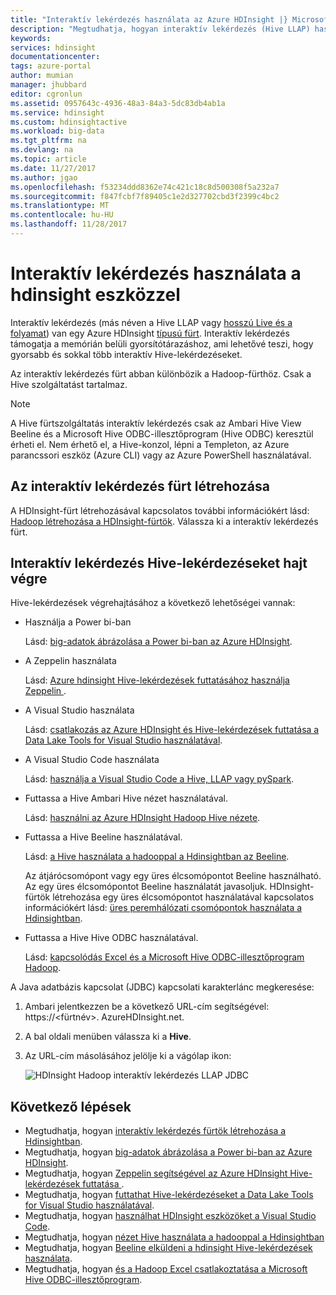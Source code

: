 ```yaml
---
title: "Interaktív lekérdezés használata az Azure HDInsight |} Microsoft Docs"
description: "Megtudhatja, hogyan interaktív lekérdezés (Hive LLAP) használata a hdinsight eszközzel."
keywords: 
services: hdinsight
documentationcenter: 
tags: azure-portal
author: mumian
manager: jhubbard
editor: cgronlun
ms.assetid: 0957643c-4936-48a3-84a3-5dc83db4ab1a
ms.service: hdinsight
ms.custom: hdinsightactive
ms.workload: big-data
ms.tgt_pltfrm: na
ms.devlang: na
ms.topic: article
ms.date: 11/27/2017
ms.author: jgao
ms.openlocfilehash: f53234ddd8362e74c421c18c8d500308f5a232a7
ms.sourcegitcommit: f847fcbf7f89405c1e2d327702cbd3f2399c4bc2
ms.translationtype: MT
ms.contentlocale: hu-HU
ms.lasthandoff: 11/28/2017
---
```

# <a name="use-interactive-query-with-hdinsight"></a>Interaktív lekérdezés használata a hdinsight eszközzel
Interaktív lekérdezés (más néven a Hive LLAP vagy [hosszú Live és a folyamat](https://cwiki.apache.org/confluence/display/Hive/LLAP)) van egy Azure HDInsight [típusú fürt](../hdinsight-hadoop-provision-linux-clusters.md#cluster-types). Interaktív lekérdezés támogatja a memórián belüli gyorsítótárazáshoz, ami lehetővé teszi, hogy gyorsabb és sokkal több interaktív Hive-lekérdezéseket. 

Az interaktív lekérdezés fürt abban különbözik a Hadoop-fürthöz. Csak a Hive szolgáltatást tartalmaz. 

> [!NOTE]
> A Hive fürtszolgáltatás interaktív lekérdezés csak az Ambari Hive View Beeline és a Microsoft Hive ODBC-illesztőprogram (Hive ODBC) keresztül érheti el. Nem érhető el, a Hive-konzol, lépni a Templeton, az Azure parancssori eszköz (Azure CLI) vagy az Azure PowerShell használatával. 
> 
> 

## <a name="create-an-interactive-query-cluster"></a>Az interaktív lekérdezés fürt létrehozása
A HDInsight-fürt létrehozásával kapcsolatos további információkért lásd: [Hadoop létrehozása a HDInsight-fürtök](../hdinsight-hadoop-provision-linux-clusters.md). Válassza ki a interaktív lekérdezés fürt.

## <a name="execute-hive-queries-from-interactive-query"></a>Interaktív lekérdezés Hive-lekérdezéseket hajt végre
Hive-lekérdezések végrehajtásához a következő lehetőségei vannak:

* Használja a Power bi-ban

    Lásd: [big-adatok ábrázolása a Power bi-ban az Azure HDInsight](../hadoop/apache-hadoop-connect-hive-power-bi.md).

* A Zeppelin használata

    Lásd: [Azure hdinsight Hive-lekérdezések futtatásához használja Zeppelin ](../hdinsight-connect-hive-zeppelin.md).

* A Visual Studio használata

    Lásd: [csatlakozás az Azure HDInsight és Hive-lekérdezések futtatása a Data Lake Tools for Visual Studio használatával](../hadoop/apache-hadoop-visual-studio-tools-get-started.md#run-interactive-hive-queries).

* A Visual Studio Code használata

    Lásd: [használja a Visual Studio Code a Hive, LLAP vagy pySpark](../hdinsight-for-vscode.md).
* Futtassa a Hive Ambari Hive nézet használatával.
  
    Lásd: [használni az Azure HDInsight Hadoop Hive nézete](../hadoop/apache-hadoop-use-hive-ambari-view.md).
* Futtassa a Hive Beeline használatával.
  
    Lásd: [a Hive használata a hadooppal a Hdinsightban az Beeline](../hadoop/apache-hadoop-use-hive-beeline.md).
  
    Az átjárócsomópont vagy egy üres élcsomópontot Beeline használható. Az egy üres élcsomópontot Beeline használatát javasoljuk. HDInsight-fürtök létrehozása egy üres élcsomópontot használatával kapcsolatos információkért lásd: [üres peremhálózati csomópontok használata a Hdinsightban](../hdinsight-apps-use-edge-node.md).
* Futtassa a Hive Hive ODBC használatával.
  
    Lásd: [kapcsolódás Excel és a Microsoft Hive ODBC-illesztőprogram Hadoop](../hadoop/apache-hadoop-connect-excel-hive-odbc-driver.md).

A Java adatbázis kapcsolat (JDBC) kapcsolati karakterlánc megkeresése:

1. Ambari jelentkezzen be a következő URL-cím segítségével: https://\<fürtnév\>. AzureHDInsight.net.
2. A bal oldali menüben válassza ki a **Hive**.
3. Az URL-cím másolásához jelölje ki a vágólap ikon:
   
   ![HDInsight Hadoop interaktív lekérdezés LLAP JDBC](./media/apache-interactive-query-get-started/hdinsight-hadoop-use-interactive-hive-jdbc.png)

## <a name="next-steps"></a>Következő lépések

* Megtudhatja, hogyan [interaktív lekérdezés fürtök létrehozása a Hdinsightban](../hdinsight-hadoop-provision-linux-clusters.md).
* Megtudhatja, hogyan [big-adatok ábrázolása a Power bi-ban az Azure HDInsight](../hadoop/apache-hadoop-connect-hive-power-bi.md).
* Megtudhatja, hogyan [Zeppelin segítségével az Azure HDInsight Hive-lekérdezések futtatása ](../hdinsight-connect-hive-zeppelin.md).
* Megtudhatja, hogyan [futtathat Hive-lekérdezéseket a Data Lake Tools for Visual Studio használatával](../hadoop/apache-hadoop-visual-studio-tools-get-started.md#run-interactive-hive-queries).
* Megtudhatja, hogyan [használhat HDInsight eszközöket a Visual Studio Code](../hdinsight-for-vscode.md).
* Megtudhatja, hogyan [nézet Hive használata a hadooppal a Hdinsightban](../hadoop/apache-hadoop-use-hive-ambari-view.md)
* Megtudhatja, hogyan [Beeline elküldeni a hdinsight Hive-lekérdezések használata](../hadoop/apache-hadoop-use-hive-beeline.md).
* Megtudhatja, hogyan [és a Hadoop Excel csatlakoztatása a Microsoft Hive ODBC-illesztőprogram](../hadoop/apache-hadoop-connect-excel-hive-odbc-driver.md).

